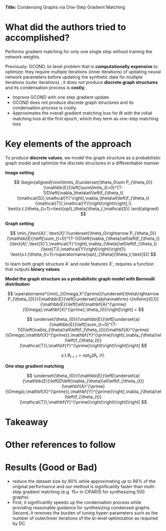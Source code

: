 **Title:** Condensing Graphs via One-Step Gradient Matching

# What did the authors tried to accomplished?

Performs gradient matching for only one single step without training the network weights.  

Previously: GCOND. bi-level problem that is **computationally expensive** to optimize: they require multiple iterations (inner iterations) of updating neural network parameters before updating the synthetic data for multiple iterations (outer iterations) ; it does not produce **discrete graph structures** and its condensation process is **costly**;

- Improve GCOND with one step gradient update 
- GCOND does not produce discrete graph structures and its condensation process is costly. 
- Approximates the overall gradient matching loss for 𝜃𝑡 with the initial matching loss at the first epoch, which they term as one-step matching loss 

# Key elements of the approach

To produce **discrete values**, we model the graph structure as a probabilistic graph model and optimize the discrete structures in a differentiable manner

**Image setting**

$$
\begin{aligned}\min\limits_S\underset{\theta_0\sim P_{\theta_0}}{\mathbb{E}}\left[\sum\limits_{t=0}^{T-1}D\left(\nabla_\theta\ell\left(f_{\theta_t}(\mathcal{S}),\mathcal{Y}'\right),\nabla_\theta\ell\left(f_{\theta_t}(\mathcal{T}),\mathcal{Y})\right)\right)\right],\\ \text{s.t.}\theta_{t+1}=\text{opt}_\theta(\theta_t,\mathcal{S}).\end{aligned}
$$

**Graph setting**  


$$
\min_{\text{A}', \text{X}'}\underset{\theta_0\rightarrow P_{\theta_0}}{\mathbb{E}}\left[\sum_{t=0}^{T-1}D\left(\nabla_{\theta}\ell\left(f_{\theta_t}(\text{A}',\text{X}'),\mathcal{Y}'\right),\nabla_{\theta}\ell\left(f_{\theta_t}(\text{T}),\mathcal{Y}\right)\right)\right]\\ \text{s.t.}\theta_{t+1}=\operatorname{opt}_{\theta}(\theta_t,\text{S})
$$

to learn both graph structure A′ and node features X′, requires a function that outputs **binary values**.

**Model the graph structure as a probabilistic graph model with Bernoulli distribution**

$$
\operatorname*{min}_{\Omega,X^{\prime}}\underset{\theta\rightarrow P_{\theta_{0}}}{\mathbb{E}}\left[\underset{\alpha\mathrm{-Uniform}(0,1)}{\mathbb{E}}\left[\ell(\mathbf{A}^{\prime}(\Omega),\mathbf{X}^{\prime},\theta_{0})\right]\right] = 
$$

$$
\underset{\theta_{0}}{\mathbb{E}}\left[\underset{a}{\mathbb{E}}\left[\sum_{t=0}^{T-1}D\left(\nabla_{\theta}\ell\left(f_{\theta_{t}}(\mathbf{A}^{\prime}(\Omega),\mathbf{X}^{\prime}),\mathbf{Y}^{\prime}\right),\nabla_{\theta}\ell\left(f_{\theta_{t}}(\mathcal{T}),\mathbf{Y}^{\prime}\right)\right)\right]\right]
$$

$$
\text{s.t.}\theta_{t+1}=\text{opt}_{\theta}(\theta_t,\mathcal S).
$$

**One step gradient matching**

$$
\underset{\theta_{0}}{\mathbb{E}}\left[\underset{a}{\mathbb{E}}\left[D\left(\nabla_{\theta}\ell\left(f_{\theta_{t}}(\mathbf{A}^{\prime}(\Omega),\mathbf{X}^{\prime}),\mathbf{Y}^{\prime}\right),\nabla_{\theta}\ell\left(f_{\theta_{t}}(\mathcal{T}),\mathbf{Y}^{\prime}\right)\right)\right]\right]
$$

# Takeaway



# Other references to follow

# Results (Good or Bad)

- reduce the dataset size by 90% while approximating up to 98% of the original performance and our method is significantly faster than multi-step gradient matching (e.g. 15× in CIFAR10 for synthesizing 500 graphs).
- First, it significantly speeds up the condensation process while providing reasonable guidance for synthesizing condensed graphs. Second, it removes the burden of tuning hyper-parameters such as the number of outer/inner iterations of the bi-level optimization as required by DC
